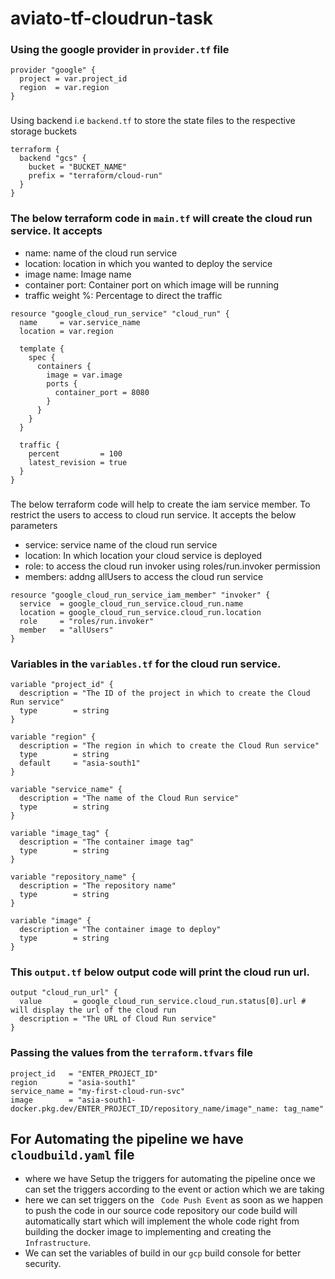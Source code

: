 # aviato-tf-cloudrun-task

### Using the google provider in `provider.tf` file

```
provider "google" {
  project = var.project_id
  region  = var.region
}
```

###
Using backend i.e `backend.tf` to store the state files to the respective storage buckets

```
terraform {
  backend "gcs" {
    bucket = "BUCKET_NAME"
    prefix = "terraform/cloud-run"
  }
}
```
### The below terraform code in `main.tf` will create the cloud run service. It accepts 
- name: name of the cloud run service 
- location: location in which you wanted to deploy the service
- image name: Image name
- container port: Container port on which image will be running
- traffic weight %: Percentage to direct the traffic
```
resource "google_cloud_run_service" "cloud_run" {
  name     = var.service_name
  location = var.region

  template {
    spec {
      containers {
        image = var.image
        ports {
          container_port = 8080
        }
      }
    }
  }

  traffic {
    percent         = 100
    latest_revision = true
  }
}
```

### 
The below terraform code will help to create the iam service member. To restrict the users to access to cloud run service. It accepts the below parameters
- service: service name of the cloud run service
- location: In which location your cloud service is deployed
- role: to access the cloud run invoker using roles/run.invoker permission
- members: addng allUsers to access the cloud run service
```
resource "google_cloud_run_service_iam_member" "invoker" {
  service  = google_cloud_run_service.cloud_run.name
  location = google_cloud_run_service.cloud_run.location
  role     = "roles/run.invoker" 
  member   = "allUsers"        
}
```

### Variables in the `variables.tf` for the cloud run service.

```
variable "project_id" {
  description = "The ID of the project in which to create the Cloud Run service"
  type        = string
}

variable "region" {
  description = "The region in which to create the Cloud Run service"
  type        = string
  default     = "asia-south1"
}

variable "service_name" {
  description = "The name of the Cloud Run service"
  type        = string
}

variable "image_tag" {
  description = "The container image tag"
  type        = string
}

variable "repository_name" {
  description = "The repository name"
  type        = string
}

variable "image" {
  description = "The container image to deploy"
  type        = string
}
```

### This `output.tf` below output code will print the cloud run url.

```
output "cloud_run_url" {
  value       = google_cloud_run_service.cloud_run.status[0].url # will display the url of the cloud run
  description = "The URL of Cloud Run service"
}
```


### Passing the values from the `terraform.tfvars` file

```
project_id   = "ENTER_PROJECT_ID"
region       = "asia-south1"
service_name = "my-first-cloud-run-svc"
image        = "asia-south1-docker.pkg.dev/ENTER_PROJECT_ID/repository_name/image"_name: tag_name"
```

## For Automating the pipeline we have `cloudbuild.yaml` file
- where  we have Setup the triggers for automating the pipeline once we can set the triggers according to the event or action which we are taking
- here  we can set triggers on the ` Code Push Event`  as soon as we happen to push the code in our source code repository our code build will automatically start
  which will implement the whole code right from building the docker image to implementing and creating the `Infrastructure`.
- We can set the variables  of build in our `gcp` build console for better security.
